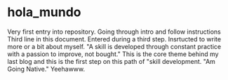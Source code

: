 # hola_mundo
Very first entry into repository. Going through intro and follow instructions
Third line in this document. Entered during a third step. Insrtucted to write more or a bit about myself. "A skill is developed through constant practice with a passion to improve, not bought." This is the core theme behind my last blog and this is the first step on this path of "skill development. "Am  Going Native." Yeehawww.
